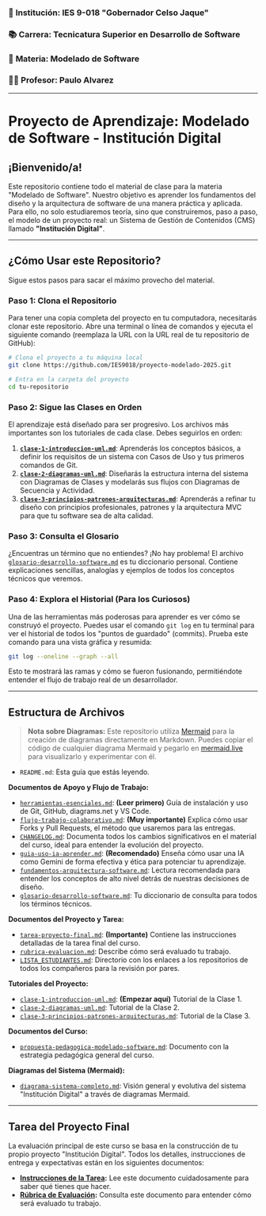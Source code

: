 ### 🏫 **Institución:** IES 9-018 "Gobernador Celso Jaque"
### 📚 **Carrera:** Tecnicatura Superior en Desarrollo de Software
### 📖 **Materia:** Modelado de Software
### 👨‍🏫 **Profesor:** Paulo Alvarez
---
# Proyecto de Aprendizaje: Modelado de Software - Institución Digital

## ¡Bienvenido/a!

Este repositorio contiene todo el material de clase para la materia "Modelado de Software". Nuestro objetivo es aprender los fundamentos del diseño y la arquitectura de software de una manera práctica y aplicada. Para ello, no solo estudiaremos teoría, sino que construiremos, paso a paso, el modelo de un proyecto real: un Sistema de Gestión de Contenidos (CMS) llamado **"Institución Digital"**.

---

## ¿Cómo Usar este Repositorio?

Sigue estos pasos para sacar el máximo provecho del material.

### Paso 1: Clona el Repositorio

Para tener una copia completa del proyecto en tu computadora, necesitarás clonar este repositorio. Abre una terminal o línea de comandos y ejecuta el siguiente comando (reemplaza la URL con la URL real de tu repositorio de GitHub):

```bash
# Clona el proyecto a tu máquina local
git clone https://github.com/IES9018/proyecto-modelado-2025.git

# Entra en la carpeta del proyecto
cd tu-repositorio
```

### Paso 2: Sigue las Clases en Orden

El aprendizaje está diseñado para ser progresivo. Los archivos más importantes son los tutoriales de cada clase. Debes seguirlos en orden:

1.  **[`clase-1-introduccion-uml.md`](./clase-1-introduccion-uml.md)**: Aprenderás los conceptos básicos, a definir los requisitos de un sistema con Casos de Uso y tus primeros comandos de Git.
2.  **[`clase-2-diagramas-uml.md`](./clase-2-diagramas-uml.md)**: Diseñarás la estructura interna del sistema con Diagramas de Clases y modelarás sus flujos con Diagramas de Secuencia y Actividad.
3.  **[`clase-3-principios-patrones-arquitecturas.md`](./clase-3-principios-patrones-arquitecturas.md)**: Aprenderás a refinar tu diseño con principios profesionales, patrones y la arquitectura MVC para que tu software sea de alta calidad.

### Paso 3: Consulta el Glosario

¿Encuentras un término que no entiendes? ¡No hay problema! El archivo [`glosario-desarrollo-software.md`](./glosario-desarrollo-software.md) es tu diccionario personal. Contiene explicaciones sencillas, analogías y ejemplos de todos los conceptos técnicos que veremos.

### Paso 4: Explora el Historial (Para los Curiosos)

Una de las herramientas más poderosas para aprender es ver cómo se construyó el proyecto. Puedes usar el comando `git log` en tu terminal para ver el historial de todos los "puntos de guardado" (commits). Prueba este comando para una vista gráfica y resumida:

```bash
git log --oneline --graph --all
```

Esto te mostrará las ramas y cómo se fueron fusionando, permitiéndote entender el flujo de trabajo real de un desarrollador.

---

## Estructura de Archivos

> **Nota sobre Diagramas:** Este repositorio utiliza [Mermaid](https://mermaid-js.github.io/mermaid/#/) para la creación de diagramas directamente en Markdown. Puedes copiar el código de cualquier diagrama Mermaid y pegarlo en [mermaid.live](https://mermaid.live/) para visualizarlo y experimentar con él.

*   `README.md`: Esta guía que estás leyendo.

**Documentos de Apoyo y Flujo de Trabajo:**

*   [`herramientas-esenciales.md`](./herramientas-esenciales.md): **(Leer primero)** Guía de instalación y uso de Git, GitHub, diagrams.net y VS Code.
*   [`flujo-trabajo-colaborativo.md`](./flujo-trabajo-colaborativo.md): **(Muy importante)** Explica cómo usar Forks y Pull Requests, el método que usaremos para las entregas.
*   [`CHANGELOG.md`](./CHANGELOG.md): Documenta todos los cambios significativos en el material del curso, ideal para entender la evolución del proyecto.
*   [`guia-uso-ia-aprender.md`](./guia-uso-ia-aprender.md): **(Recomendado)** Enseña cómo usar una IA como Gemini de forma efectiva y ética para potenciar tu aprendizaje.
*   [`fundamentos-arquitectura-software.md`](./fundamentos-arquitectura-software.md): Lectura recomendada para entender los conceptos de alto nivel detrás de nuestras decisiones de diseño.
*   [`glosario-desarrollo-software.md`](./glosario-desarrollo-software.md): Tu diccionario de consulta para todos los términos técnicos.

**Documentos del Proyecto y Tarea:**

*   [`tarea-proyecto-final.md`](./tarea-proyecto-final.md): **(Importante)** Contiene las instrucciones detalladas de la tarea final del curso.
*   [`rubrica-evaluacion.md`](./rubrica-evaluacion.md): Describe cómo será evaluado tu trabajo.
*   [`LISTA_ESTUDIANTES.md`](./LISTA_ESTUDIANTES.md): Directorio con los enlaces a los repositorios de todos los compañeros para la revisión por pares.

**Tutoriales del Proyecto:**

*   [`clase-1-introduccion-uml.md`](./clase-1-introduccion-uml.md): **(Empezar aquí)** Tutorial de la Clase 1.
*   [`clase-2-diagramas-uml.md`](./clase-2-diagramas-uml.md): Tutorial de la Clase 2.
*   [`clase-3-principios-patrones-arquitecturas.md`](./clase-3-principios-patrones-arquitecturas.md): Tutorial de la Clase 3.

**Documentos del Curso:**

*   [`propuesta-pedagogica-modelado-software.md`](./propuesta-pedagogica-modelado-software.md): Documento con la estrategia pedagógica general del curso.

**Diagramas del Sistema (Mermaid):**

*   [`diagrama-sistema-completo.md`](./diagrama-sistema-completo.md): Visión general y evolutiva del sistema "Institución Digital" a través de diagramas Mermaid.

---

## Tarea del Proyecto Final

La evaluación principal de este curso se basa en la construcción de tu propio proyecto "Institución Digital". Todos los detalles, instrucciones de entrega y expectativas están en los siguientes documentos:

*   **[Instrucciones de la Tarea](./tarea-proyecto-final.md):** Lee este documento cuidadosamente para saber qué tienes que hacer.
*   **[Rúbrica de Evaluación](./rubrica-evaluacion.md):** Consulta este documento para entender cómo será evaluado tu trabajo.

